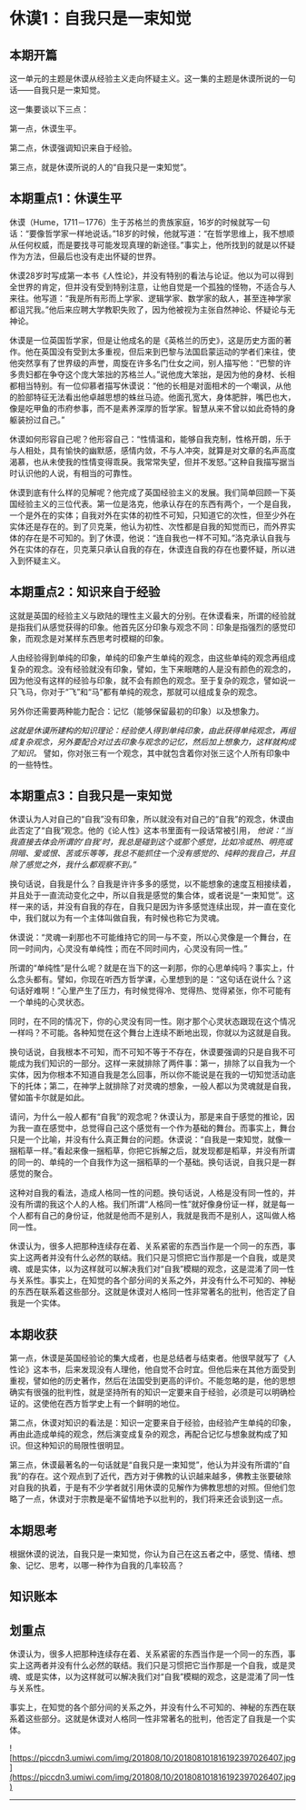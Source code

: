 # 休谟1：自我只是一束知觉

## 本期开篇

这一单元的主题是休谟从经验主义走向怀疑主义。这一集的主题是休谟所说的一句话——自我只是一束知觉。

这一集要谈以下三点：

第一点，休谟生平。

第二点，休谟强调知识来自于经验。

第三点，就是休谟所说的人的“自我只是一束知觉”。

## 本期重点1：休谟生平

休谟（Hume，1711－1776）生于苏格兰的贵族家庭，16岁的时候就写一句话：“要像哲学家一样地说话。”18岁的时候，他就写道：“在哲学思维上，我不想顺从任何权威，而是要找寻可能发现真理的新途径。”事实上，他所找到的就是以怀疑作为方法，但最后也没有走出怀疑的世界。

休谟28岁时写成第一本书《人性论》，并没有特别的看法与论证。他以为可以得到全世界的肯定，但并没有受到特别注意，让他自觉是一个孤独的怪物，不适合与人来往。他写道：“我是所有形而上学家、逻辑学家、数学家的敌人，甚至连神学家都诅咒我。”他后来应聘大学教职失败了，因为他被视为主张自然神论、怀疑论与无神论。

休谟是一位英国哲学家，但是让他成名的是《英格兰的历史》，这是历史方面的著作。他在英国没有受到太多重视，但后来到巴黎与法国启蒙运动的学者们来往，使他突然享有了世界级的声誉，周旋在许多名门仕女之间，别人描写他：“巴黎的许多贵妇都在争夺这个庞大笨拙的苏格兰人。”说他庞大笨拙，是因为他的身材、长相都相当特别。有一位仰慕者描写休谟说：“他的长相是对面相术的一个嘲讽，从他的脸部特征无法看出他卓越思想的蛛丝马迹。他面孔宽大，身体肥胖，嘴巴也大，像是吃甲鱼的市府参事，而不是素养深厚的哲学家。智慧从来不曾以如此奇特的身躯装扮过自己。”

休谟如何形容自己呢？他形容自己：“性情温和，能够自我克制，性格开朗，乐于与人相处，具有愉快的幽默感，感情内敛，不与人冲突，就算是对文章的名声高度渴慕，也从未使我的性情变得乖戾。我常常失望，但并不发怒。”这种自我描写据当时认识他的人说，有相当的可靠性。

休谟到底有什么样的见解呢？他完成了英国经验主义的发展。我们简单回顾一下英国经验主义的三位代表。第一位是洛克，他承认存在的东西有两个，一个是自我，一个是外在的实体；自我对外在实体的初性不可知，只知道它的次性，但至少外在实体还是存在的。到了贝克莱，他认为初性、次性都是自我的知觉而已，而外界实体的存在是不可知的。到了休谟，他说：“连自我也一样不可知。”洛克承认自我与外在实体的存在，贝克莱只承认自我的存在，休谟连自我的存在也要怀疑，所以进入到怀疑主义。

## 本期重点2：知识来自于经验

这就是英国的经验主义与欧陆的理性主义最大的分别。在休谟看来，所谓的经验就是指我们从感觉获得的印象。他首先区分印象与观念不同：印象是指强烈的感觉印象，而观念是对某样东西思考时模糊的印象。

人由经验得到单纯的印象，单纯的印象产生单纯的观念，由这些单纯的观念再组成复杂的观念。没有经验就没有印象，譬如，生下来眼瞎的人是没有颜色的观念的，因为他没有这样的经验与印象，就不会有颜色的观念。至于复杂的观念，譬如说一只飞马，你对于“飞”和“马”都有单纯的观念，那就可以组成复杂的观念。

另外你还需要两种能力配合：记忆（能够保留最初的印象）以及想象力。

 *这就是休谟所建构的知识理论：经验使人得到单纯印象，由此获得单纯观念，再组成复杂观念，另外要配合对过去印象与观念的记忆，然后加上想象力，这样就构成了知识。* 譬如，你对张三有一个观念，其中就包含着你对张三这个人所有印象中的一些特性。

## 本期重点3：自我只是一束知觉

休谟认为人对自己的“自我”没有印象，所以就没有对自己的“自我”的观念，休谟由此否定了“自我”观念。他的《论人性》这本书里面有一段话常被引用， *他说：“当我直接去体会所谓的‘自我’时，我总是碰到这个或那个感觉，比如冷或热、明亮或阴暗、爱或恨、苦或乐等等，我总不能抓住一个没有感觉的、纯粹的我自己，并且除了感觉之外，我什么都观察不到。”*

换句话说，自我是什么？自我是许许多多的感觉，以不能想象的速度互相接续着，并且处于一直流动变化之中，所以自我是感觉的集合体，或者说是“一束知觉”。这样一来的话，并没有自我的存在，自我只是因为许多感觉连续出现，并一直在变化中，我们就以为有一个主体叫做自我，有时候也称它为灵魂。

休谟说：“灵魂一刹那也不可能维持它的同一与不变，所以心灵像是一个舞台，在同一时间内，心灵没有单纯性；而在不同时间内，心灵没有同一性。”

所谓的“单纯性”是什么呢？就是在当下的这一刹那，你的心思单纯吗？事实上，什么念头都有。譬如，你现在听西方哲学课，心里想到的是：“这句话在说什么？这句话好难啊！”心里产生了压力，有时候觉得冷、觉得热、觉得紧张，你不可能有一个单纯的心灵状态。

同时，在不同的情况下，你的心灵没有同一性。刚才那个心灵状态跟现在这个情况一样吗？不可能。各种知觉在这个舞台上连续不断地出现，你就以为这就是自我。

换句话说，自我根本不可知，而不可知不等于不存在，休谟要强调的只是自我不可能成为我们知识的一部分。这样一来就排除了两件事：第一，排除了以自我为一个实体，因为你根本不知道自我是怎么回事，所以你不能说是在我的一切知觉活动底下的托体；第二，在神学上就排除了对灵魂的想象，一般人都以为灵魂就是自我，譬如笛卡尔就是如此。

请问，为什么一般人都有“自我”的观念呢？休谟认为，那是来自于感觉的推论，因为我一直在感觉中，总觉得自己这个感觉有一个作为基础的舞台。而事实上，舞台只是一个比喻，并没有什么真正舞台的问题。休谟说：“自我是一束知觉，就像一捆稻草一样。”看起来像一捆稻草，你把它拆解之后，就发现都是稻草，并没有所谓的同一的、单纯的一个自我作为这一捆稻草的一个基础。换句话说，自我只是一群感觉的聚合。

这种对自我的看法，造成人格同一性的问题。换句话说，人格是没有同一性的，并没有所谓的我这个人的人格。我们所谓“人格同一性”就好像身份证一样，就是每一个人都有自己的身份证，他就是他而不是别人，我就是我而不是别人，这叫做人格同一性。

休谟认为，很多人把那种连续存在着、关系紧密的东西当作是一个同一的东西，事实上这两者并没有什么必然的联结。我们只是习惯把它当作那是一个自我，或是灵魂、或是实体，以为这样就可以解决我们对“自我”模糊的观念，这是混淆了同一性与关系性。事实上，在知觉的各个部分间的关系之外，并没有什么不可知的、神秘的东西在联系着这些部分。这就是休谟对人格同一性非常著名的批判，他否定了自我是一个实体。

## 本期收获

第一点，休谟是英国经验论的集大成者，也是总结者与结束者。他很早就写了《人性论》这本书，后来发现没有人理他，他自觉不合时宜。但他后来在其他方面受到重视，譬如他的历史著作，然后在法国受到更高的评价。不能忽略的是，他的思想确实有很强的批判性，就是坚持所有的知识一定要来自于经验，必须是可以明确检证的。这使他在西方哲学史上有一个鲜明的地位。

第二点，休谟对知识的看法是：知识一定要来自于经验，由经验产生单纯的印象，再由此造成单纯的观念，然后演变成复杂的观念，再配合记忆与想象就构成了知识。但这种知识的局限性很明显。

第三点，休谟最著名的一句话就是“自我只是一束知觉”，他认为并没有所谓的“自我”的存在。这个观点到了近代，西方对于佛教的认识越来越多，佛教主张要破除对自我的执着，于是有不少学者就引用休谟的见解作为佛教思想的对照。但他们忽略了一点，休谟对于宗教是毫不留情地予以批判的，我们将来还会谈到这一点。

## 本期思考

根据休谟的说法，自我只是一束知觉，你认为自己在这五者之中，感觉、情绪、想象、记忆、思考，以哪一种作为自我的几率较高？

## 知识账本

## 划重点

休谟认为，很多人把那种连续存在着、关系紧密的东西当作是一个同一的东西，事实上这两者并没有什么必然的联结。我们只是习惯把它当作那是一个自我，或是灵魂、或是实体，以为这样就可以解决我们对“自我”模糊的观念，这是混淆了同一性与关系性。

事实上，在知觉的各个部分间的关系之外，并没有什么不可知的、神秘的东西在联系着这些部分。这就是休谟对人格同一性非常著名的批判，他否定了自我是一个实体。

![https://piccdn3.umiwi.com/img/201808/10/201808101816192397026407.jpg](https://piccdn3.umiwi.com/img/201808/10/201808101816192397026407.jpg)

---
